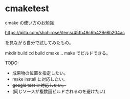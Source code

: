# cmaketest
cmake の使い方のお勉強

https://qiita.com/shohirose/items/45fb49c6b429e8b204ac

を見ながら自分で試してみたもの。

mkdir build
cd build
cmake ..
make
でビルドできる。

TODO:
* 成果物の位置を指定したい。
* make install に対応したい。
* ~~google test に対応したい。~~
* (同じソースが複数回ビルドされるのを避けたい)
